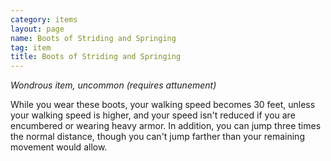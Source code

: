 ```yaml
---
category: items
layout: page
name: Boots of Striding and Springing 
tag: item
title: Boots of Striding and Springing 
---
```


_Wondrous item, uncommon (requires attunement)_ 

While you wear these boots, your walking speed becomes 30 feet, unless your walking speed is higher, and your speed isn't reduced if you are encumbered or wearing heavy armor. In addition, you can jump three times the normal distance, though you can't jump farther than your remaining movement would allow. 
